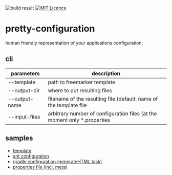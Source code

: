 ![build result](https://travis-ci.org/yevmel/pretty-configuration.svg?branch=master)
[![MIT Licence](https://badges.frapsoft.com/os/mit/mit.png?v=103)](https://opensource.org/licenses/mit-license.php)
# pretty-configuration

human friendly representation of your applications configuration.

## cli

| parameters        | description                                                          |
| ------------- |--------------------------------------------------------------------------|
| --template    | path to freemarker template                                              |
| --output-dir  | where to put resulting files                                             |
| --output-name | filename of the resulting file (default: name of the template file       |
| --input-files | arbitrary number of configuration files (at the moment only *.properties |

## samples

* [template](src/test/resources/template.html)
* [ant configuration](build.xml)
* [gradle configuration (generateHTML task)](build.gradle)
* [properties file (incl. meta)](src/test/resources/application.develop.properties)
